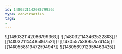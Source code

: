 ```yaml
---
id: 1480321142086799363
type: conversation
tags:
- 
---
```

![[1480321142086799363]]
![[1480321143462522883]]
![[1480321144485867521]]
![[1480557538957574145]]
![[1480558519472594947]]
![[1480569912959463425]]

